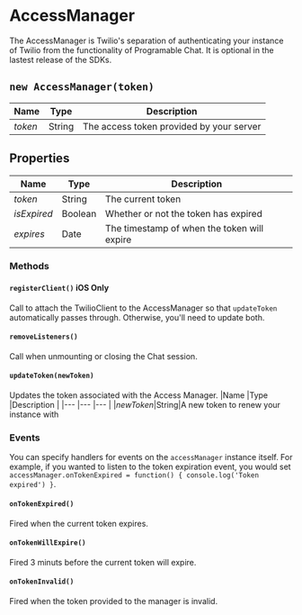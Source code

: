 # AccessManager
The AccessManager is Twilio's separation of authenticating your instance of Twilio from the functionality of Programable Chat. It is optional in the lastest release of the SDKs.

## `new AccessManager(token)`
|Name |Type |Description |
|--- |--- |--- |
|*token*|String|The access token provided by your server

## Properties
|Name |Type |Description |
|--- |--- |--- |
|*token*|String|The current token
|*isExpired*|Boolean|Whether or not the token has expired
|*expires*|Date|The timestamp of when the token will expire

### Methods

#### `registerClient()` **iOS Only**
Call to attach the TwilioClient to the AccessManager so that `updateToken` automatically passes through. Otherwise, you'll need to update both.

#### `removeListeners()`
Call when unmounting or closing the Chat session.

#### `updateToken(newToken)`
Updates the token associated with the Access Manager.
|Name |Type |Description |
|--- |--- |--- |
|*newToken*|String|A new token to renew your instance with

### Events
You can specify handlers for events on the `accessManager` instance itself. For example, if you wanted to listen to the token expiration event, you would set `accessManager.onTokenExpired = function() { console.log('Token expired') }`.

#### `onTokenExpired()`
Fired when the current token expires.

#### `onTokenWillExpire()`
Fired 3 minuts before the current token will expire.

#### `onTokenInvalid()`
Fired when the token provided to the manager is invalid.
